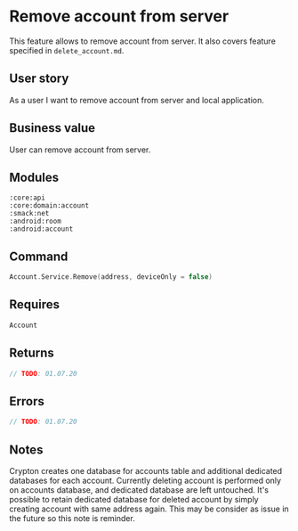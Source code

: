 # Remove account from server
This feature allows to remove account from server.
It also covers feature specified in `delete_account.md`.

## User story
As a user I want to remove account from server and local application.

## Business value
User can remove account from server.

## Modules
```
:core:api
:core:domain:account
:smack:net
:android:room
:android:account
```

## Command
```kotlin
Account.Service.Remove(address, deviceOnly = false)
```

## Requires
```kotlin
Account
```

## Returns
```kotlin
// TODO: 01.07.20  
```

## Errors
```kotlin
// TODO: 01.07.20  
```

## Notes
Crypton creates one database for accounts table and additional dedicated databases for each account.
Currently deleting account is performed only on accounts database, and dedicated database are left untouched. 
It's possible to retain dedicated database for deleted account by simply creating account with same address again.
This may be consider as issue in the future so this note is reminder. 
